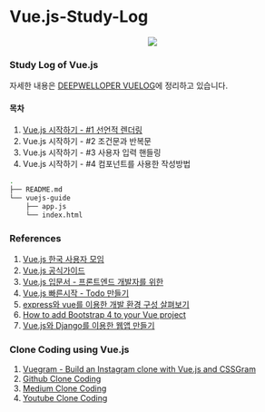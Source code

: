 # Vue.js-Study-Log  
<center><img src="https://user-images.githubusercontent.com/50080087/57029169-e7f6d000-6c7b-11e9-8f5f-63e45bd60634.png"></img></center>  


### Study Log of Vue.js  
자세한 내용은 [DEEPWELLOPER VUELOG](https://deepwelloper.tistory.com/category/Web/Vue.js)에 정리하고 있습니다.
#### 목차
1. [Vue.js 시작하기 - #1 선언적 렌더링](https://deepwelloper.tistory.com/entry/1-Vuejs-%EC%8B%9C%EC%9E%91%ED%95%98%EA%B8%B0)
2. Vue.js 시작하기 - #2 조건문과 반복문
3. Vue.js 시작하기 - #3 사용자 입력 핸들링
4. Vue.js 시작하기 - #4 컴포넌트를 사용한 작성방법  


```bash
.
├── README.md
└── vuejs-guide
    ├── app.js
    └── index.html
```



### References  
1. [Vue.js 한국 사용자 모임](http://vuejs.kr/)
2. [Vue.js 공식가이드](https://kr.vuejs.org/v2/guide/)  
3. [Vue.js 입문서 - 프론트엔드 개발자를 위한](https://joshua1988.github.io/web-development/vuejs/vuejs-tutorial-for-beginner/)
4. [Vue.js 빠른시작 - Todo 만들기](https://blog.storyg.co/vue-js-posts/todos-tutorial)
5. [express와 vue를 이용한 개발 환경 구성 살펴보기](http://vuejs.kr/2017/02/05/express-with-vue/)
6. [How to add Bootstrap 4 to your Vue project](https://medium.com/@BjornKrols/integrating-and-customising-bootstrap-4-in-vue-js-cbc29ba7688e)  
7. [Vue.js와 Django를 이용한 웹앱 만들기](https://deepwelloper.tistory.com/entry/Vuejs%EC%99%80-Django%EB%A5%BC-%EC%9D%B4%EC%9A%A9%ED%95%9C-%EC%9B%B9%EC%95%B1-%EB%A7%8C%EB%93%A4%EA%B8%B0?category=796000)  


### Clone Coding using Vue.js
1. [Vuegram - Build an Instagram clone with Vue.js and CSSGram](https://medium.com/fullstackio/tutorial-build-an-instagram-clone-with-vue-js-and-cssgram-24a9f3de0408)
2. [Github Clone Coding](https://velog.io/@gksdnr89/Vue%EB%A1%9C-%ED%81%B4%EB%A1%A0-%EC%BD%94%EB%94%A9-%ED%95%98%EA%B8%B0-1%ED%83%84-vyjsj6p9bd)
3. [Medium Clone Coding](https://www.youtube.com/watch?v=A4ohbrcgcIg)
4. [Youtube Clone Coding](https://medium.com/techtrument/build-a-video-player-like-youtube-in-vuejs-webpack-and-flexbox-b51ef9bede0b)
